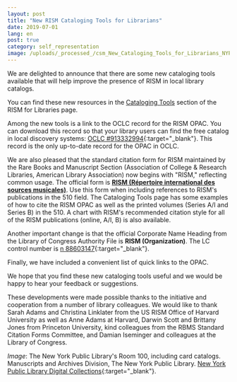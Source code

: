 ```yaml
---
layout: post
title: "New RISM Cataloging Tools for Librarians"
date: 2019-07-01
lang: en
post: true
category: self_representation
image: /uploads/_processed_/csm_New_Cataloging_Tools_for_Librarians_NYPL_f4112beb94.jpg
---
```



We are delighted to announce that there are some new cataloging tools available that will help improve the presence of RISM in local library catalogs.

You can find these new resources in the [Cataloging Tools](/organisation/rism-for-libraries.html#c3947) section of the RISM for Libraries page.

Among the new tools is a link to the OCLC record for the RISM OPAC. You can download this record so that your library users can find the free catalog in local discovery systems: [OCLC #913332994](http://www.worldcat.org/oclc/913332994){:target="_blank"}. This record is the only up-to-date record for the OPAC in OCLC.

We are also pleased that the standard citation form for RISM maintained by the Rare Books and Manuscript Section (Association of College & Research Libraries, American Library Association) now begins with "RISM," reflecting common usage. The official form is [**RISM (Répertoire international des sources musicales)**](https://rbms.info/scf/?scf_entries=rism-repertoire-international-des-sources-musicales). Use this form when including references to RISM's publications in the 510 field. The Cataloging Tools page has some examples of how to cite the RISM OPAC as well as the printed volumes (Series A/I and Series B) in the 510. A chart with RISM's recommended citation style for all of the RISM publications (online, A/I, B) is also available.

Another important change is that the official Corporate Name Heading from the Library of Congress Authority File is **RISM (Organization)**. The LC control number is [n 88603147](https://lccn.loc.gov/n88603147){:target="_blank"}.

Finally, we have included a convenient list of quick links to the OPAC.

We hope that you find these new cataloging tools useful and we would be happy to hear your feedback or suggestions.

These developments were made possible thanks to the initiative and cooperation from a number of library colleagues. We would like to thank Sarah Adams and Christina Linklater from the US RISM Office of Harvard University as well as Anne Adams at Harvard, Darwin Scott and Brittany Jones from Princeton University, kind colleagues from the RBMS Standard Citation Forms Committee, and Damian Iseminger and colleagues at the Library of Congress.

_Image_: The New York Public Library's Room 100, including card catalogs. Manuscripts and Archives Division, The New York Public Library. [New York Public Library Digital Collections](http://digitalcollections.nypl.org/items/510d47dd-eb76-a3d9-e040-e00a18064a99){:target="_blank"}.

<script type="text/javascript">var switchTo5x=true;</script><script type="text/javascript" src="http://w.sharethis.com/button/buttons.js"></script><script type="text/javascript">stLight.options({publisher: "9b601438-1ce1-49d8-bfd7-9cff5df54c17", doNotHash: false, doNotCopy: false, hashAddressBar: false});</script>
